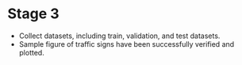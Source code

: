 # Stage 3
- Collect datasets, including train, validation, and test datasets.
- Sample figure of traffic signs have been successfully verified and plotted.
